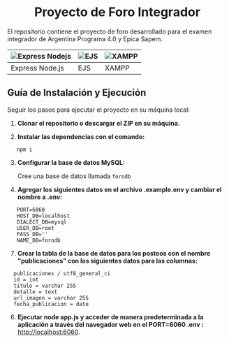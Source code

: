 <h1 align="center"> Proyecto de Foro Integrador </h1>

El repositorio contiene el proyecto de foro desarrollado para el examen integrador de Argentina Programa 4.0 y Epica Sapem.

| ![Express Nodejs](https://miro.medium.com/v2/resize:fit:1400/1*f7ztMaMM0etsFHpEfkdiwA.png) | ![EJS](https://cdn.hashnode.com/res/hashnode/image/upload/v1669904581074/eiOU4pInF.png) | ![XAMPP](https://www.sysadminsdecuba.com/wp-content/uploads/2015/08/xampp-logo.jpg) |
| --- | --- | --- |
| Express Node.js | EJS | XAMPP |

## Guía de Instalación y Ejecución

Seguir los pasos para ejecutar el proyecto en su máquina local:

1. **Clonar el repositorio o descargar el ZIP en su máquina.**

2. **Instalar las dependencias con el comando:**
```
   npm i
```

3. **Configurar la base de datos MySQL:** 

   Cree una base de datos llamada `forodb` 

4. **Agregar los siguientes datos en el archivo .example.env y cambiar el nombre a .env:**
```
   PORT=6060
   HOST_DB=localhost
   DIALECT_DB=mysql
   USER_DB=root
   PASS_DB=''
   NAME_DB=forodb
```
7. **Crear la tabla de la base de datos para los posteos con el nombre "publicaciones" con los siguientes datos para las columnas:**
   
 ```
   publicaciones / utf8_general_ci
   id = int
   titulo = varchar 255
   detalle = text
   url_imagen = varchar 255
   fecha_publicacion = date   
```
6. **Ejecutar node app.js y acceder de manera predeterminada a la aplicación a través del navegador web en el PORT=6060 .env :**
[http://localhost:6060](http://localhost:6060).